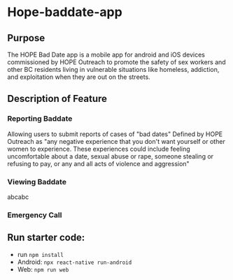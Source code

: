 # Hope-baddate-app
## Purpose
The HOPE Bad Date app is a mobile app for android and iOS devices commissioned by HOPE Outreach to promote the safety of sex workers and other BC residents living in vulnerable situations like homeless, addiction, and exploitation when they are out on the streets.
## Description of Feature
### Reporting Baddate
Allowing users to submit reports of cases of "bad dates"
Defined by HOPE Outreach as "any negative experience that you don't want yourself or other women to experience. These experiences could include feeling uncomfortable about a date, sexual abuse or rape, someone stealing or refusing to pay, or any and all acts of violence and aggression"
### Viewing Baddate
abcabc
### Emergency Call

## Run starter code:
- run `npm install`
- Android: `npx react-native run-android` 
- Web: `npm run web`
